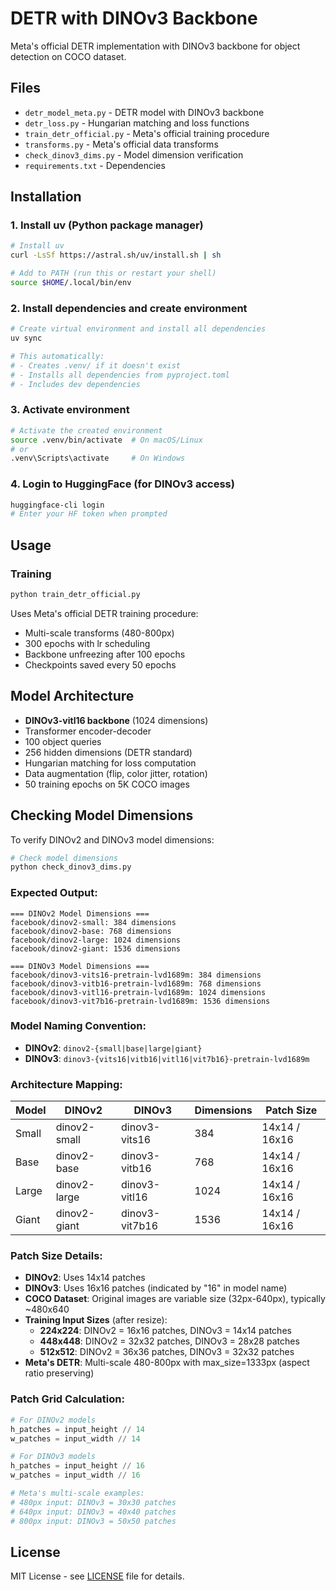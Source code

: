 # DETR with DINOv3 Backbone

Meta's official DETR implementation with DINOv3 backbone for object detection on COCO dataset.

## Files

- `detr_model_meta.py` - DETR model with DINOv3 backbone
- `detr_loss.py` - Hungarian matching and loss functions  
- `train_detr_official.py` - Meta's official training procedure
- `transforms.py` - Meta's official data transforms
- `check_dinov3_dims.py` - Model dimension verification
- `requirements.txt` - Dependencies

## Installation

### 1. Install uv (Python package manager)
```bash
# Install uv
curl -LsSf https://astral.sh/uv/install.sh | sh

# Add to PATH (run this or restart your shell)
source $HOME/.local/bin/env
```

### 2. Install dependencies and create environment
```bash
# Create virtual environment and install all dependencies
uv sync

# This automatically:
# - Creates .venv/ if it doesn't exist
# - Installs all dependencies from pyproject.toml
# - Includes dev dependencies
```

### 3. Activate environment
```bash
# Activate the created environment
source .venv/bin/activate  # On macOS/Linux
# or
.venv\Scripts\activate     # On Windows
```

### 4. Login to HuggingFace (for DINOv3 access)
```bash
huggingface-cli login
# Enter your HF token when prompted
```

## Usage

### Training
```bash
python train_detr_official.py
```

Uses Meta's official DETR training procedure:
- Multi-scale transforms (480-800px)
- 300 epochs with lr scheduling
- Backbone unfreezing after 100 epochs
- Checkpoints saved every 50 epochs

## Model Architecture

- **DINOv3-vitl16 backbone** (1024 dimensions)
- Transformer encoder-decoder
- 100 object queries
- 256 hidden dimensions (DETR standard)
- Hungarian matching for loss computation
- Data augmentation (flip, color jitter, rotation)
- 50 training epochs on 5K COCO images

## Checking Model Dimensions

To verify DINOv2 and DINOv3 model dimensions:

```bash
# Check model dimensions
python check_dinov3_dims.py
```

### Expected Output:
```
=== DINOv2 Model Dimensions ===
facebook/dinov2-small: 384 dimensions
facebook/dinov2-base: 768 dimensions
facebook/dinov2-large: 1024 dimensions
facebook/dinov2-giant: 1536 dimensions

=== DINOv3 Model Dimensions ===
facebook/dinov3-vits16-pretrain-lvd1689m: 384 dimensions
facebook/dinov3-vitb16-pretrain-lvd1689m: 768 dimensions
facebook/dinov3-vitl16-pretrain-lvd1689m: 1024 dimensions
facebook/dinov3-vit7b16-pretrain-lvd1689m: 1536 dimensions
```

### Model Naming Convention:
- **DINOv2**: `dinov2-{small|base|large|giant}`
- **DINOv3**: `dinov3-{vits16|vitb16|vitl16|vit7b16}-pretrain-lvd1689m`

### Architecture Mapping:
| Model | DINOv2 | DINOv3 | Dimensions | Patch Size |
|-------|--------|--------|-----------|------------|
| Small | dinov2-small | dinov3-vits16 | 384 | 14x14 / 16x16 |
| Base | dinov2-base | dinov3-vitb16 | 768 | 14x14 / 16x16 |
| Large | dinov2-large | dinov3-vitl16 | 1024 | 14x14 / 16x16 |
| Giant | dinov2-giant | dinov3-vit7b16 | 1536 | 14x14 / 16x16 |

### Patch Size Details:
- **DINOv2**: Uses 14x14 patches
- **DINOv3**: Uses 16x16 patches (indicated by "16" in model name)
- **COCO Dataset**: Original images are variable size (32px-640px), typically ~480x640
- **Training Input Sizes** (after resize): 
  - **224x224**: DINOv2 = 16x16 patches, DINOv3 = 14x14 patches
  - **448x448**: DINOv2 = 32x32 patches, DINOv3 = 28x28 patches  
  - **512x512**: DINOv2 = 36x36 patches, DINOv3 = 32x32 patches
- **Meta's DETR**: Multi-scale 480-800px with max_size=1333px (aspect ratio preserving)

### Patch Grid Calculation:
```python
# For DINOv2 models
h_patches = input_height // 14
w_patches = input_width // 14

# For DINOv3 models  
h_patches = input_height // 16
w_patches = input_width // 16

# Meta's multi-scale examples:
# 480px input: DINOv3 = 30x30 patches
# 640px input: DINOv3 = 40x40 patches  
# 800px input: DINOv3 = 50x50 patches
```

## License

MIT License - see [LICENSE](LICENSE) file for details.